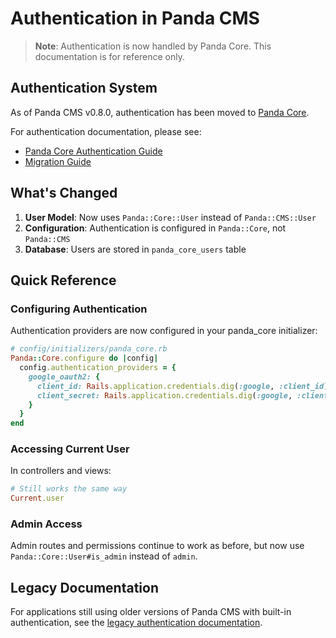 # Authentication in Panda CMS

> **Note**: Authentication is now handled by Panda Core. This documentation is for reference only.

## Authentication System

As of Panda CMS v0.8.0, authentication has been moved to [Panda Core](https://github.com/tastybamboo/panda-core). 

For authentication documentation, please see:
- [Panda Core Authentication Guide](https://github.com/tastybamboo/panda-core/tree/main/docs/authentication)
- [Migration Guide](https://github.com/tastybamboo/panda-core/blob/main/docs/authentication/migration.md)

## What's Changed

1. **User Model**: Now uses `Panda::Core::User` instead of `Panda::CMS::User`
2. **Configuration**: Authentication is configured in `Panda::Core`, not `Panda::CMS`
3. **Database**: Users are stored in `panda_core_users` table

## Quick Reference

### Configuring Authentication

Authentication providers are now configured in your panda_core initializer:

```ruby
# config/initializers/panda_core.rb
Panda::Core.configure do |config|
  config.authentication_providers = {
    google_oauth2: {
      client_id: Rails.application.credentials.dig(:google, :client_id),
      client_secret: Rails.application.credentials.dig(:google, :client_secret)
    }
  }
end
```

### Accessing Current User

In controllers and views:
```ruby
# Still works the same way
Current.user
```

### Admin Access

Admin routes and permissions continue to work as before, but now use `Panda::Core::User#is_admin` instead of `admin`.

## Legacy Documentation

For applications still using older versions of Panda CMS with built-in authentication, see the [legacy authentication documentation](providers.md).
